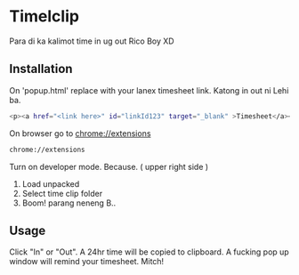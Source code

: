 # Timelclip

Para di ka kalimot time in ug out Rico Boy XD

## Installation

On 'popup.html' replace <link here> with your lanex timesheet link. Katong in out ni Lehi ba.

```bash
<p><a href="<link here>" id="linkId123" target="_blank" >Timesheet</a></p>
```

On browser go to <a href="chrome://extensions" target="_blank" >chrome://extensions</a>

```bash
chrome://extensions
```

Turn on developer mode. Because. ( upper right side )
1. Load unpacked
2. Select time clip folder
3. Boom! parang neneng B..


## Usage

Click "In" or "Out". A 24hr time will be copied to clipboard. A fucking pop up window will remind your timesheet. Mitch!
